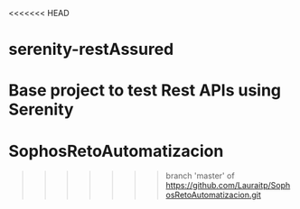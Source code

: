 <<<<<<< HEAD
# serenity-restAssured
Base project to test Rest APIs using Serenity
=======
# SophosRetoAutomatizacion
>>>>>>> branch 'master' of https://github.com/Lauraitp/SophosRetoAutomatizacion.git
